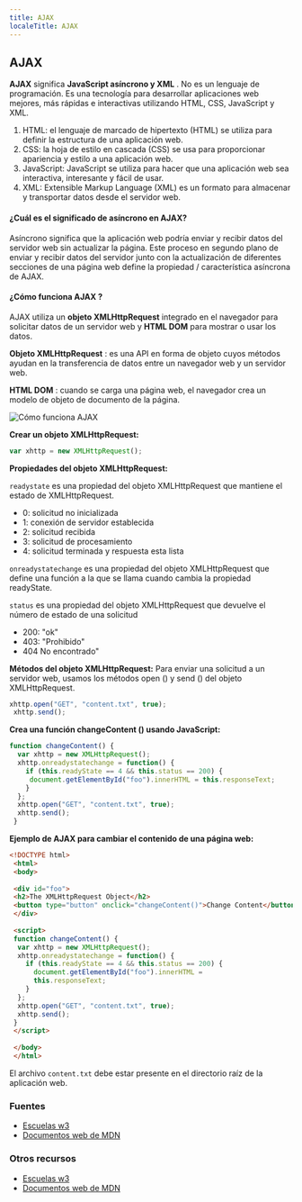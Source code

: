 ```yaml
---
title: AJAX
localeTitle: AJAX
---
```

## AJAX

**AJAX** significa **JavaScript asíncrono y XML** . No es un lenguaje de programación. Es una tecnología para desarrollar aplicaciones web mejores, más rápidas e interactivas utilizando HTML, CSS, JavaScript y XML.

1.  HTML: el lenguaje de marcado de hipertexto (HTML) se utiliza para definir la estructura de una aplicación web.
2.  CSS: la hoja de estilo en cascada (CSS) se usa para proporcionar apariencia y estilo a una aplicación web.
3.  JavaScript: JavaScript se utiliza para hacer que una aplicación web sea interactiva, interesante y fácil de usar.
4.  XML: Extensible Markup Language (XML) es un formato para almacenar y transportar datos desde el servidor web.

#### ¿Cuál es el significado de asíncrono en AJAX?

Asíncrono significa que la aplicación web podría enviar y recibir datos del servidor web sin actualizar la página. Este proceso en segundo plano de enviar y recibir datos del servidor junto con la actualización de diferentes secciones de una página web define la propiedad / característica asíncrona de AJAX.

#### ¿Cómo funciona **AJAX** ?

AJAX utiliza un **objeto XMLHttpRequest** integrado en el navegador para solicitar datos de un servidor web y **HTML DOM** para mostrar o usar los datos.

**Objeto XMLHttpRequest** : es una API en forma de objeto cuyos métodos ayudan en la transferencia de datos entre un navegador web y un servidor web.

**HTML DOM** : cuando se carga una página web, el navegador crea un modelo de objeto de documento de la página.

![](https://i.imgur.com/pfC7QFH.png "Cómo funciona AJAX")

**Crear un objeto XMLHttpRequest:**

```javascript
var xhttp = new XMLHttpRequest(); 
```

**Propiedades del objeto XMLHttpRequest:**

`readystate` es una propiedad del objeto XMLHttpRequest que mantiene el estado de XMLHttpRequest.

*   0: solicitud no inicializada
*   1: conexión de servidor establecida
*   2: solicitud recibida
*   3: solicitud de procesamiento
*   4: solicitud terminada y respuesta esta lista

`onreadystatechange` es una propiedad del objeto XMLHttpRequest que define una función a la que se llama cuando cambia la propiedad readyState.  

`status` es una propiedad del objeto XMLHttpRequest que devuelve el número de estado de una solicitud

*   200: "ok"
*   403: "Prohibido"
*   404 No encontrado"

**Métodos del objeto XMLHttpRequest:** Para enviar una solicitud a un servidor web, usamos los métodos open () y send () del objeto XMLHttpRequest.

```javascript
xhttp.open("GET", "content.txt", true); 
 xhttp.send(); 
```

**Crea una función changeContent () usando JavaScript:**

```javascript
function changeContent() { 
  var xhttp = new XMLHttpRequest(); 
  xhttp.onreadystatechange = function() { 
    if (this.readyState == 4 && this.status == 200) { 
     document.getElementById("foo").innerHTML = this.responseText; 
    } 
  }; 
  xhttp.open("GET", "content.txt", true); 
  xhttp.send(); 
 } 
```

**Ejemplo de AJAX para cambiar el contenido de una página web:**

```HTML
<!DOCTYPE html> 
 <html> 
 <body> 
 
 <div id="foo"> 
 <h2>The XMLHttpRequest Object</h2> 
 <button type="button" onclick="changeContent()">Change Content</button> 
 </div> 
 
 <script> 
 function changeContent() { 
  var xhttp = new XMLHttpRequest(); 
  xhttp.onreadystatechange = function() { 
    if (this.readyState == 4 && this.status == 200) { 
      document.getElementById("foo").innerHTML = 
      this.responseText; 
    } 
  }; 
  xhttp.open("GET", "content.txt", true); 
  xhttp.send(); 
 } 
 </script> 
 
 </body> 
 </html> 
```

El archivo `content.txt` debe estar presente en el directorio raíz de la aplicación web.

### Fuentes

*   [Escuelas w3](https://www.w3schools.com/js/js_ajax_intro.asp)
*   [Documentos web de MDN](https://developer.mozilla.org/en-US/docs/Web/Guide/AJAX/Getting_Started)

### Otros recursos

*   [Escuelas w3](https://www.w3schools.com/js/js_ajax_intro.asp)
*   [Documentos web de MDN](https://developer.mozilla.org/en-US/docs/Web/Guide/AJAX/Getting_Started)